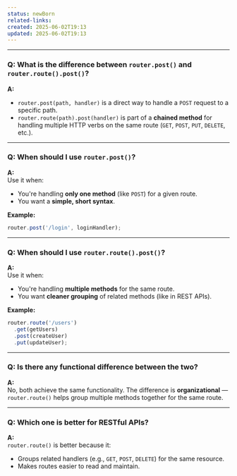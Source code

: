 ```yaml
---
status: newBorn
related-links: 
created: 2025-06-02T19:13
updated: 2025-06-02T19:13
---
```

---

### **Q: What is the difference between `router.post()` and `router.route().post()`?**  
**A:**  
- `router.post(path, handler)` is a direct way to handle a `POST` request to a specific path.  
- `router.route(path).post(handler)` is part of a **chained method** for handling multiple HTTP verbs on the same route (`GET`, `POST`, `PUT`, `DELETE`, etc.).

---

### **Q: When should I use `router.post()`?**  
**A:**  
Use it when:
- You're handling **only one method** (like `POST`) for a given route.
- You want a **simple, short syntax**.

**Example:**
```js
router.post('/login', loginHandler);
```

---

### **Q: When should I use `router.route().post()`?**  
**A:**  
Use it when:
- You're handling **multiple methods** for the same route.
- You want **cleaner grouping** of related methods (like in REST APIs).

**Example:**
```js
router.route('/users')
  .get(getUsers)
  .post(createUser)
  .put(updateUser);
```

---

### **Q: Is there any functional difference between the two?**  
**A:**  
No, both achieve the same functionality. The difference is **organizational** — `router.route()` helps group multiple methods together for the same route.

---

### **Q: Which one is better for RESTful APIs?**  
**A:**  
`router.route()` is better because it:
- Groups related handlers (e.g., `GET`, `POST`, `DELETE`) for the same resource.
- Makes routes easier to read and maintain.


